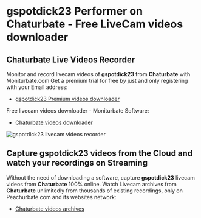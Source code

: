 # gspotdick23 Performer on Chaturbate - Free LiveCam videos downloader

## Chaturbate Live Videos Recorder

Monitor and record livecam videos of **gspotdick23** from **Chaturbate** with Moniturbate.com
Get a premium trial for free by just and only registering with your Email address:
* [gspotdick23 Premium videos downloader](https://moniturbate.com/request-demo-licence-key.html)

Free livecam videos downloader - Moniturbate Software:
* [Chaturbate videos downloader](https://moniturbate.com/moniturbate-download-software.html)

![gspotdick23 livecam videos recorder](https://peachurnet.com/templates/moniturbate-software.png)


## Capture gspotdick23 videos from the Cloud and watch your recordings on Streaming

Without the need of downloading a software, capture **gspotdick23** livecam videos from **Chaturbate** 100% online.
Watch Livecam archives from **Chaturbate** unlimitedly from thousands of existing recordings, only on Peachurbate.com and its websites network:
* [Chaturbate videos archives](https://peachurnet.com/)